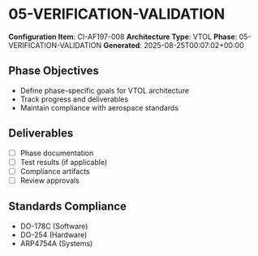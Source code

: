 # 05-VERIFICATION-VALIDATION

**Configuration Item**: CI-AF197-008
**Architecture Type**: VTOL
**Phase**: 05-VERIFICATION-VALIDATION
**Generated**: 2025-08-25T00:07:02+00:00

## Phase Objectives
- Define phase-specific goals for VTOL architecture
- Track progress and deliverables
- Maintain compliance with aerospace standards

## Deliverables
- [ ] Phase documentation
- [ ] Test results (if applicable)
- [ ] Compliance artifacts
- [ ] Review approvals

## Standards Compliance
- DO-178C (Software)
- DO-254 (Hardware)
- ARP4754A (Systems)
